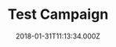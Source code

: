 ---
campaign-uuid: "c-6f797741-7a9e-44ec-a7bd-e4d8265ce401"
type: "Competition"
category: "Test"
date: "2018-01-31T11:13:34.000Z"
end-date: "2018-01-31T00:00:00.000Z"
disable-form: false
is_promoted: false
has_entry_page: true
title: "Test Campaign"
competition-description: "This is a test"
hero-header: "Image Test"
terms-confirmation: "TC"
banner-img: "https://assets.expresslyapp.com/asset-a8e6ad76-e993-4c5e-9f39-5d1817811b03.png"
logo-left-href: "https://google.com"
logo-left-image: "https://assets.expresslyapp.com/asset-46edea12-472b-4400-8142-33c89915ab45.png"
logo-left-title: "Google"
bg-image-hero: "https://assets.expresslyapp.com/asset-b144c332-5a4a-4689-9f03-67089c37e152.png"
bg-image-first: "https://assets.expresslyapp.com/asset-e4961bf1-0540-432d-867e-7d75cfd18a77.png"
bg-image-second: "https://assets.expresslyapp.com/asset-3f2ca209-92dd-4bca-99d1-a9f6d65fa603.png"
bg-image-third: "https://assets.expresslyapp.com/asset-9e3b2540-a708-40d2-9bf0-b9550e63c975.png"
section1-content: "Screen"
section2-content: "Noxu"
section3-content: "Niven"
entry-title: "Form"
entry-content: "FC"
has-winner: true
winner-title: "Me"
winner-banner: "https://assets.expresslyapp.com/asset-b0804692-83bf-4629-95eb-7408239e7580.png"
prize-description: "Prize"
prize-restrictions: "Reztrictions"
special-conditions: "SC1, SC2"
---